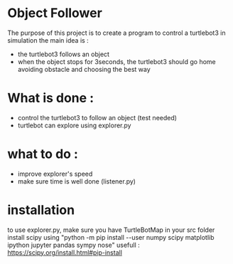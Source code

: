 # Object Follower
The purpose of this project is to create a program to control a turtlebot3 in simulation
the main idea is :
- the turtlebot3 follows an object
- when the object stops for 3seconds, the turtlebot3 should go home avoiding obstacle and choosing the best way

# What is done :
- control the turtlebot3 to follow an object (test needed)
- turtlebot can explore using explorer.py

# what to do :
- improve explorer's speed
- make sure time is well done (listener.py)

# installation
to use explorer.py, make sure you have TurtleBotMap in your src folder
install scipy using "python -m pip install --user numpy scipy matplotlib ipython jupyter pandas sympy nose"
usefull : https://scipy.org/install.html#pip-install
